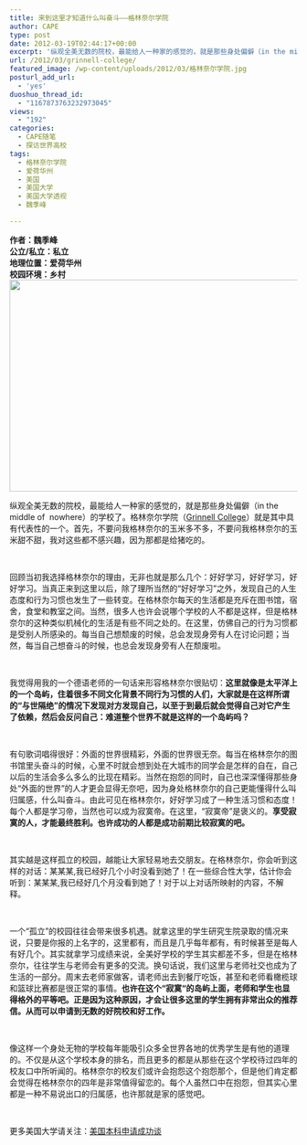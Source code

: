 ```yaml
---
title: 来到这里才知道什么叫奋斗——格林奈尔学院
author: CAPE
type: post
date: 2012-03-19T02:44:17+00:00
excerpt: '纵观全美无数的院校，最能给人一种家的感觉的，就是那些身处偏僻（in the middle of  nowhere）的学校了。格林奈尔学院（Grinnell College）就是其中具有代表性的一个。首先，不要问我格林奈尔的玉米多不多，不要问我格林奈尔的玉米甜不甜，我对这些都不感兴趣，因为那都是给猪吃的。'
url: /2012/03/grinnell-college/
featured_image: /wp-content/uploads/2012/03/格林奈尔学院.jpg
posturl_add_url:
  - 'yes'
duoshuo_thread_id:
  - "1167873763232973045"
views:
  - "192"
categories:
  - CAPE随笔
  - 探访世界高校
tags:
  - 格林奈尔学院
  - 爱荷华州
  - 美国
  - 美国大学
  - 美国大学透视
  - 魏季峰

---
```

**作者：魏季峰**  
 **公立/私立：私立**  
 **地理位置：爱荷华州**  
 **校园环境：乡村**  
[<img class="alignnone size-full wp-image-2791" title="格林奈尔学院" src="http://www.capechina.org/wp-content/uploads/2012/03/格林奈尔学院.jpg" alt="" width="580" height="371" srcset="http://hicape.com/wp-content/uploads/2012/03/格林奈尔学院.jpg 580w, http://hicape.com/wp-content/uploads/2012/03/格林奈尔学院-300x191.jpg 300w" sizes="(max-width: 580px) 100vw, 580px" />][1]

纵观全美无数的院校，最能给人一种家的感觉的，就是那些身处偏僻（in the middle of  nowhere）的学校了。格林奈尔学院（<a href="http://www.grinnell.edu/" target="_blank">Grinnell College</a>）就是其中具有代表性的一个。首先，不要问我格林奈尔的玉米多不多，不要问我格林奈尔的玉米甜不甜，我对这些都不感兴趣，因为那都是给猪吃的。

&nbsp;

回顾当初我选择格林奈尔的理由，无非也就是那么几个：好好学习，好好学习，好好学习。当真正来到这里以后，除了理所当然的“好好学习”之外，发现自己的人生态度和行为习惯也发生了一些转变。在格林奈尔每天的生活都是充斥在图书馆，宿舍，食堂和教室之间。当然，很多人也许会说哪个学校的人不都是这样，但是格林奈尔的这种类似机械化的生活是有些不同之处的。在这里，仿佛自己的行为习惯都是受别人所感染的。每当自己想颓废的时候，总会发现身旁有人在讨论问题；当然，每当自己想奋斗的时候，也总会发现身旁有人在颓废啦。

&nbsp;

我觉得用我的一个德语老师的一句话来形容格林奈尔很贴切：**这里就像是太平洋上的一个岛屿，住着很多不同文化背景不同行为习惯的人们，大家就是在这样所谓的“与世隔绝”的情况下发现对方发现自己，以至于到最后就会觉得自己对它产生了依赖，然后会反问自己：难道整个世界不就是这样的一个岛屿吗？**

&nbsp;

有句歌词唱得很好：外面的世界很精彩，外面的世界很无奈。每当在格林奈尔的图书馆里头奋斗的时候，心里不时就会想到处在大城市的同学会是怎样的自在，自己以后的生活会多么多么的比现在精彩。当然在抱怨的同时，自己也深深懂得那些身处“外面的世界”的人才更会显得无奈吧，因为身处格林奈尔的自己更能懂得什么叫归属感，什么叫奋斗。由此可见在格林奈尔，好好学习成了一种生活习惯和态度！每个人都是学习帝，当然也可以成为寂寞帝。在这里，“寂寞帝”是褒义的。**享受寂寞的人，才能最终胜利。也许成功的人都是成功前期比较寂寞的吧。**

&nbsp;

其实越是这样孤立的校园，越能让大家轻易地去交朋友。在格林奈尔，你会听到这样的对话：某某某,我已经好几个小时没看到她了！在一些综合性大学，估计你会听到：某某某,我已经好几个月没看到她了！对于以上对话所映射的内容，不解释。

&nbsp;

一个“孤立”的校园往往会带来很多机遇。就拿这里的学生研究生院录取的情况来说，只要是你报的上名字的，这里都有，而且是几乎每年都有，有时候甚至是每人有好几个。其实就拿学习成绩来说，全美好学校的学生其实都差不多，但是在格林奈尔，往往学生与老师会有更多的交流。换句话说，我们这里与老师社交也成为了生活的一部分。周末去老师家做客，请老师出去到餐厅吃饭，甚至和老师看橄榄球和篮球比赛都是很正常的事情。**也许在这个“寂寞“的岛屿上面，老师和学生也显得格外的平等吧。正是因为这种原因，才会让很多这里的学生拥有非常出众的推荐信。从而可以申请到无数的好院校和好工作。**

&nbsp;

像这样一个身处无物的学校每年能吸引众多全世界各地的优秀学生是有他的道理的。不仅是从这个学校本身的排名，而且更多的都是从那些在这个学校待过四年的校友口中所听闻的。格林奈尔的校友们或许会抱怨这个抱怨那个，但是他们肯定都会觉得在格林奈尔的四年是非常值得留恋的。每个人虽然口中在抱怨，但其实心里都是一种不易说出口的归属感，也许那就是家的感觉吧。

&nbsp;

更多美国大学请关注：<a href="http://page.renren.com/601247323" target="_blank">美国本科申请成功谈</a>

&nbsp;

 [1]: http://www.capechina.org/wp-content/uploads/2012/03/格林奈尔学院.jpg